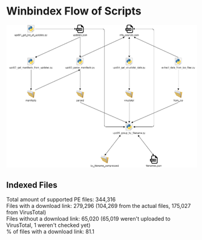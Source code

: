 # Winbindex Flow of Scripts

![winbindex-scripts-flow.png](winbindex-scripts-flow.png)

## Indexed Files

<!--FileStats-->
Total amount of supported PE files: 344,316  
Files with a download link: 279,296 (104,269 from the actual files, 175,027 from VirusTotal)  
Files without a download link: 65,020 (65,019 weren't uploaded to VirusTotal, 1 weren't checked yet)  
% of files with a download link: 81.1  
<!--/FileStats-->
